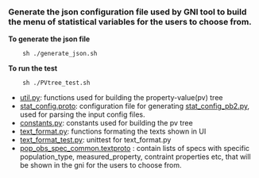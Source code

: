  ### Generate the json configuration file used by GNI tool to build the menu of statistical variables for the users to choose from.
 
 **To generate the json file**
 
        sh ./generate_json.sh
**To run the test** 

        sh ./PVtree_test.sh
 
 * [util.py](./util.py): functions used for building the property-value(pv) tree
 * [stat_config.proto](./stat_config.proto): configuration file for generating [stat_config_pb2.py](./stat_config_pb2.py), used for parsing the input config files. 
 * [constants.py](./constants.py): constants used for building the pv tree
 * [text_format.py](./text_format.py): functions formating the texts shown in UI
 * [text_format_test.py](./text_format_test.py): unittest for text_format.py
 * [pop_obs_spec_common.textproto](./pop_obs_spec_common.textproto) : contain lists of specs with specific population_type, measured_property, contraint properties etc, that will be shown in the gni for the users to choose from. 


